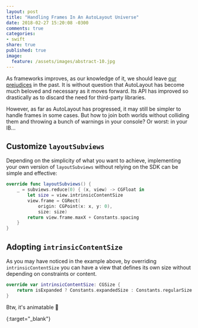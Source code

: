 ```yaml
---
layout: post
title: "Handling Frames In An AutoLayout Universe"
date: 2018-02-27 15:20:08 -0300
comments: true
categories:
- swift
share: true
published: true
image:
  feature: /assets/images/abstract-10.jpg
---
```


As frameworks improves, as our knowledge of it, we should leave [our prejudices][]
in the past. It is without question that AutoLayout has become much beloved and
necessary as it moves forward. Its API has improved so drastically as to discard
the need for third-party libraries.

However, as far as AutoLayout has progressed, it may still be simpler to handle
frames in some cases. But how to join both worlds without colliding them and
throwing a bunch of warnings in your console? Or worst: in your IB…

<!-- more -->

## Customize `layoutSubviews`

Depending on the simplicity of what you want to achieve, implementing your own
version of `layoutSubviews` without relying on the SDK can be simple and effective:

```swift
override func layoutSubviews() {
    _ = subviews.reduce(0) { (x, view) -> CGFloat in
        let size = view.intrinsicContentSize
        view.frame = CGRect(
            origin: CGPoint(x: x, y: 0),
            size: size)
        return view.frame.maxX + Constants.spacing
    }
}
```

## Adopting `intrinsicContentSize`

As you may have noticed in the example above, by overriding `intrinsicContentSize`
you can have a view that defines its own size without depending on constraints
or content.

```swift
override var intrinsicContentSize: CGSize {
    return isExpanded ? Constants.expandedSize : Constants.regularSize
}
```

Btw, it's animatable 💖

[our prejudices]: /post/autolayout-is-hell-on-earth/
{:target="\_blank"}
